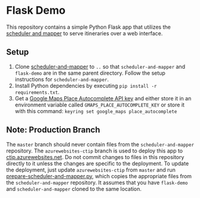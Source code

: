 # Flask Demo
This repository contains a simple Python Flask app that utilizes the 
[scheduler and mapper](https://github.com/itineraries/scheduler-and-mapper)
to serve itineraries over a web interface.

## Setup
1. Clone
   [scheduler-and-mapper](https://github.com/itineraries/scheduler-and-mapper)
   to `..` so that `scheduler-and-mapper` and `flask-demo` are in the same
   parent directory. Follow the setup instructions for `scheduler-and-mapper`.
2. Install Python dependencies by executing `pip install -r requirements.txt`.
3. Get a
   [Google Maps Place Autocomplete API key](https://developers.google.com/places/web-service/autocomplete)
   and either store it in an environment variable called
   `GMAPS_PLACE_AUTOCOMPLETE_KEY` or store it with this command:
   `keyring set google_maps place_autocomplete`

## Note: Production Branch
The `master` branch should never contain files from the `scheduler-and-mapper`
repository. The `azurewebsites-ctip` branch is used to deploy this app to
[ctip.azurewebsites.net](https://ctip.azurewebsites.net/). Do not commit
changes to files in this repository directly to it unless the changes are
specific to the deployment. To update the deployment, just update
`azurewebsites-ctip` from `master` and run
[prepare-scheduler-and-mapper.py](prepare-scheduler-and-mapper.py), which
copies the appropriate files from the `scheduler-and-mapper` repository.
It assumes that you have `flask-demo` and `scheduler-and-mapper` cloned to the
same location.

